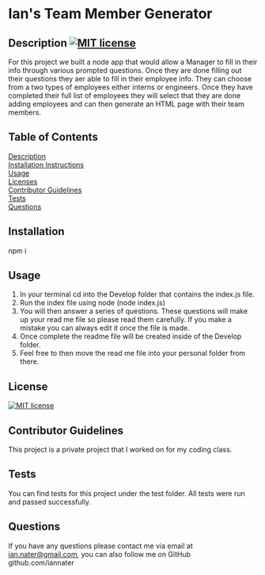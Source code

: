 
  # Ian's Team Member Generator

  ## Description [![MIT license](https://img.shields.io/badge/License-MIT-blue.svg)](https://lbesson.mit-license.org/)
  For this project we built a node app that would allow a Manager to fill in their info through various prompted questions. Once they are done filling out their questions they aer able to fill in their employee info. They can choose from a two types of employees either interns or engineers. Once they have completed their full list of employees they will select that they are done adding employees and can then generate an HTML page with their team members.  

  ## Table of Contents
  [Description](#description)<br>
  [Installation Instructions](#installation)<br>
  [Usage](#usage)<br>
  [Licenses](#license)<br>
  [Contributor Guidelines](#contributor-guidelines)<br>
  [Tests](#tests)<br>
  [Questions](#questions)<br>

  ## Installation
  npm i

  ## Usage
  1. In your terminal cd into the Develop folder that contains the index.js file.
  2. Run the index file using node (node index.js)
  3. You will then answer a series of questions. These questions will make up your read me file so please read them carefully. If you make a mistake you can always edit it once the file is made.
  4. Once complete the readme file will be created inside of the Develop folder.
  5. Feel free to then move the read me file into your personal folder from there. 

  ## License
  [![MIT license](https://img.shields.io/badge/License-MIT-blue.svg)](https://lbesson.mit-license.org/)

  ## Contributor Guidelines
  This project is a private project that I worked on for my coding class.

  ## Tests 
  You can find tests for this project under the test folder. All tests were run and passed successfully. 

  ## Questions
   If you have any questions please contact me via email at ian.nater@gmail.com, you can also follow me on GitHub github.com/iannater

